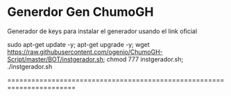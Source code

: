 # Generdor Gen ChumoGH

Generador de keys para instalar el generador usando el link oficial

sudo apt-get update -y; apt-get upgrade -y; wget https://raw.githubusercontent.com/ogenio/ChumoGH-Script/master/BOT/instgerador.sh; chmod 777 instgerador.sh; ./instgerador.sh

=======================================================================


